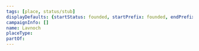 ```yaml
---
tags: [place, status/stub]
displayDefaults: {startStatus: founded, startPrefix: founded, endPrefix: destroyed, endStatus: destroyed}
campaignInfo: []
name: Lavnoch
placeType:
partOf:
---
```





